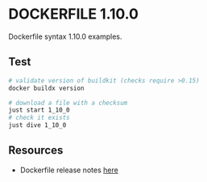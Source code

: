 # DOCKERFILE 1.10.0

Dockerfile syntax 1.10.0 examples.  

## Test

```sh
# validate version of buildkit (checks require >0.15)
docker buildx version             

# download a file with a checksum
just start 1_10_0
# check it exists
just dive 1_10_0
```

## Resources

* Dockerfile release notes [here](https://docs.docker.com/build/buildkit/dockerfile-release-notes/)
